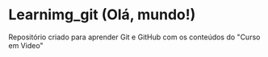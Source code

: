 # Learnimg_git (Olá, mundo!)
 Repositório criado para aprender Git e GitHub com os conteúdos do "Curso em Video"
 
